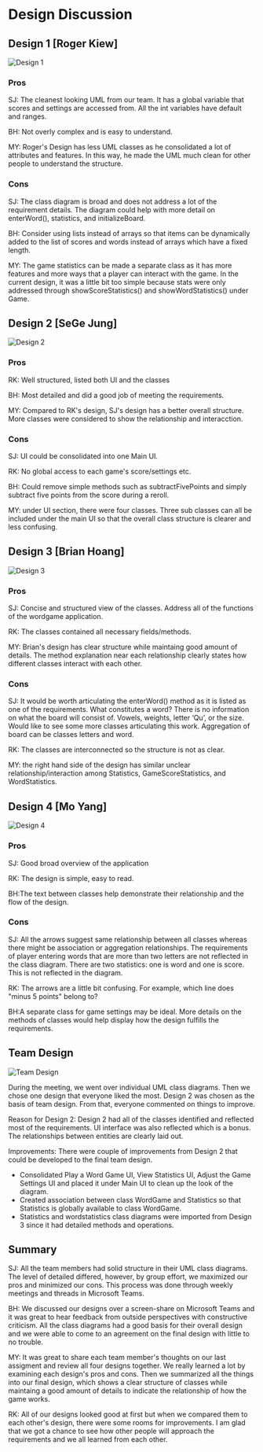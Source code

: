 # Design Discussion

## Design 1 [Roger Kiew]
![Design 1](../images/Design1.png)
### Pros
SJ: The cleanest looking UML from our team. It has a global variable that scores and settings are accessed from. All the int variables have default and ranges.

BH: Not overly complex and is easy to understand.

MY: Roger's Design has less UML classes as he consolidated a lot of attributes and features. In this way, he made the UML much clean for other people to understand the structure.

### Cons
SJ: The class diagram is broad and does not address a lot of the requirement details. The diagram could help with more detail on enterWord(), statistics, and initializeBoard. 

BH: Consider using lists instead of arrays so that items can be dynamically added to the list of scores and words instead of arrays which have a fixed length. 

MY: The game statistics can be made a separate class as it has more features and more ways that a player can interact with the game. In the current design, it was a little bit too simple because stats were only addressed through showScoreStatistics() and showWordStatistics() under Game.

## Design 2 [SeGe Jung]
![Design 2](../images/Design2.png)
### Pros
RK: Well structured, listed both UI and the classes

BH: Most detailed and did a good job of meeting the requirements. 

MY: Compared to RK's design, SJ's design has a better overall structure. More classes were considered to show the relationship and interacction.

### Cons
SJ: UI could be consolidated into one Main UI. 

RK: No global access to each game's score/settings etc.

BH: Could remove simple methods such as subtractFivePoints and simply subtract five points from the score during a reroll. 

MY: under UI section, there were four classes. Three sub classes can all be included under the main UI so that the overall class structure is clearer and less confusing.

## Design 3 [Brian Hoang]
![Design 3](../images/Design3.png) 
### Pros
SJ: Concise and structured view of the classes. Address all of the functions of the wordgame application.

RK: The classes contained all necessary fields/methods.

MY: Brian's design has clear structure while maintaing good amount of details. The method explanation near each relationship clearly states how different classes interact with each other.
  
### Cons
SJ: It would be worth articulating the enterWord() method as it is listed as one of the requirements. What constitutes a word? There is no information on what the board will consist of. Vowels, weights, letter ‘Qu’, or the size. Would like to see some more classes articulating this work. Aggregation of board can be classes letters and word.

RK: The classes are interconnected so the structure is not as clear.

MY: the right hand side of the design has similar unclear relationship/interaction among Statistics, GameScoreStatistics, and WordStatistics.

## Design 4 [Mo Yang]
![Design 4](../images/Design4.png) 
### Pros
SJ: Good broad overview of the application 

RK: The design is simple, easy to read.

BH:The text between classes help demonstrate their relationship and the flow of the design.

### Cons
SJ: All the arrows suggest same relationship between all classes whereas there might be association or aggregation relationships. 
The requirements of player entering words that are more than two letters are not reflected in the class diagram. 
There are two statistics: one is word and one is score. This is not reflected in the diagram.

RK: The arrows are a little bit confusing. For example, which line does "minus 5 points" belong to?

BH:A separate class for game settings may be ideal. More details on the methods of classes would help display how the design fulfills the requirements. 

## Team Design 
![Team Design](../images/TeamDesign.png) 

During the meeting, we went over individual UML class diagrams. Then we chose one design that everyone liked the most. Design 2 was chosen as the basis of team design. From that, everyone commented on things to improve. 

Reason for Design 2: Design 2 had all of the classes identified and reflected most of the requirements. UI interface was also reflected which is a bonus. The relationships between entities are clearly laid out. 

Improvements: There were couple of improvements from Design 2 that could be developed to the final team design. 
- Consolidated Play a Word Game UI, View Statistics UI, Adjust the Game Settings UI and placed it under Main UI to clean up the look of the diagram.
- Created association between class WordGame and Statistics so that Statistics is globally available to class WordGame. 
- Statistics and wordstatistics class diagrams were imported from Design 3 since it had detailed methods and operations. 

## Summary
SJ: All the team members had solid structure in their UML class diagrams. The level of detailed differed, however, by group effort, we maximized our pros and minimized our cons. 
This process was done through weekly meetings and threads in Microsoft Teams. 

BH: We discussed our designs over a screen-share on Microsoft Teams and it was great to hear feedback from outside perspectives with constructive criticism. All the class diagrams had a good basis for their overall design and we were able to come to an agreement on the final design with little to no trouble. 

MY: It was great to share each team member's thoughts on our last assigment and review all four designs together. We really learned a lot by examining each design's pros and cons. Then we summarized all the things into our final design, which shows a clear structure of classes while maintaing a good amount of details to indicate the relationship of how the game works.

RK: All of our designs looked good at first but when we compared them to each other's design, there were some rooms for improvements. I am glad that we got a chance to see how other people will approach the requirements and we all learned from each other.
